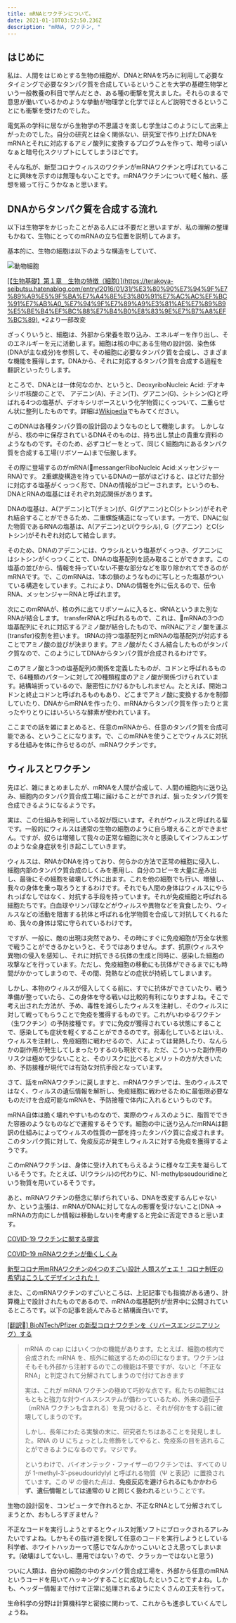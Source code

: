 ```yaml
---
title: mRNAとワクチンについて。
date: 2021-01-10T03:52:50.236Z
description: "mRNA, ワクチン, "
---
```

## はじめに

私は、人間をはじめとする生物の細胞が、DNAとRNAを巧みに利用して必要なタイミングで必要なタンパク質を合成しているということを大学の基礎生物学という一般教養の科目で学んだとき、ある種の衝撃を覚えました。それらのまるで意思が働いているかのような挙動が物理学と化学でほとんど説明できるということにも衝撃を受けたのでした。

電気系の学科に居ながら生物学の不思議さを楽しむ学生はこのようにして出来上がったのでした。自分の研究とは全く関係ない、研究室で作り上げたDNAをmRNAとそれに対応するアミノ酸列に変換するプログラムを作って、暗号っぽいなぁと暗号化スクリプトにしてしまうほどです。

そんな私が、新型コロナウィルスのワクチンがmRNAワクチンと呼ばれていることに興味を示すのは無理もないことです。mRNAワクチンについて軽く触れ、感想を綴って行こうかなぁと思います。

## DNAからタンパク質を合成する流れ

以下は生物学をかじったことがある人には不要だと思いますが、私の理解の整理もかねて、生物にとってのmRNAの立ち位置を説明してみます。

基本的に、生物の細胞は以下のような構造をしていて、

![動物細胞](/images/uploaded/20210110-131439.png "動物細胞")

[\[【生物基礎】第１章　生物の特徴（細胞）\](https://terakoya-seibutsu.hatenablog.com/entry/2016/01/31/%E3%80%90%E7%94%9F%E7%89%A9%E5%9F%BA%E7%A4%8E%E3%80%91%E7%AC%AC%EF%BC%91%E7%AB%A0_%E7%94%9F%E7%89%A9%E3%81%AE%E7%89%B9%E5%BE%B4%EF%BC%88%E7%B4%B0%E8%83%9E%E7%B7%A8%EF%BC%89)](https://terakoya-seibutsu.hatenablog.com/entry/2016/01/31/%E3%80%90%E7%94%9F%E7%89%A9%E5%9F%BA%E7%A4%8E%E3%80%91%E7%AC%AC%EF%BC%91%E7%AB%A0_%E7%94%9F%E7%89%A9%E3%81%AE%E7%89%B9%E5%BE%B4%EF%BC%88%E7%B4%B0%E8%83%9E%E7%B7%A8%EF%BC%89), *2より一部改変

ざっくりいうと、細胞は、外部から栄養を取り込み、エネルギーを作り出し、そのエネルギーを元に活動します。細胞は核の中にある生物の設計図、染色体(DNAが主な成分)を参照して、その細胞に必要なタンパク質を合成し、さまざまな機能を獲得します。DNAから、それに対応するタンパク質を合成する過程を翻訳といったりします。

ところで、DNAとは一体何なのか、というと、DeoxyriboNucleic Acid: デオキシリボ核酸のことで、
アデニン(A)、チミン(T)、グアニン(G)、シトシン(C)と呼ばれる4つの塩基が、デオキシリボースという化学物質にくっついて、二重らせん状に整列したものです。詳細は[Wikipedia](https://ja.wikipedia.org/wiki/%E3%83%87%E3%82%AA%E3%82%AD%E3%82%B7%E3%83%AA%E3%83%9C%E6%A0%B8%E9%85%B8)でもみてください。

このDNAは各種タンパク質の設計図のようなものとして機能します。
しかしながら、核の中に保存されているDNAそのものは、持ち出し禁止の貴重な資料のようなものです。そのため、必ずコピーをとって、同じく細胞内にあるタンパク質を合成する工場(リボソーム)まで伝搬します。

その際に登場するのがmRNA(messangerRiboNucleic Acid:メッセンジャーRNA)です。
2重螺旋構造を持っているDNAの一部がほどけると、ほどけた部分に対応する塩基がくっつく形で、DNAの情報がコピーされます。というのも、DNAとRNAの塩基にはそれぞれ対応関係があります。

DNAの塩基は、A(アデニン)とT(チミン)が、G(グアニン)とC(シトシン)がそれぞれ結合することができるため、二重螺旋構造になっています。一方で、DNAに似た物質であるRNAの塩基は、A(アデニン)とU(ウラシル), G（グアニン）とC(シトシン)がそれぞれ対応して結合します。

そのため、DNAのアデニンには、ウラシルという塩基がくっつき、グアニンにはシトシンがくっつくことで、DNAの塩基配列を読み取ることができます。この塩基の並びから、情報を持っていない不要な部分などを取り除かれてできるのがmRNAです。で、このmRNAは、1本の鎖のようなものに写しとった塩基がついている構造をしています。これにより、DNAの情報を外に伝えるので、伝令RNA、メッセンジャーRNAと呼ばれます。

次にこのmRNAが、核の外に出てリボソームに入ると、tRNAというまた別なRNAが結合します。
transferRNAと呼ばれるもので、これは、mRNAの3つの塩基配列にそれに対応するアミノ酸が結合したもので、mRNAにアミノ酸を運ぶ(transfer)役割を担います。
tRNAの持つ塩基配列とmRNAの塩基配列が対応することでアミノ酸の並びが決まります。アミノ酸がたくさん結合したものがタンパク質なので、このようにしてDNAからタンパク質が合成されるわけです。

このアミノ酸と3つの塩基配列の関係を定義したものが、コドンと呼ばれるもので、64種類のパターンに対して20種類程度のアミノ酸が関係づけられています。結構端折っているので、厳密性にかけるかもしれません。たとえば、開始コドンと終止コドンと呼ばれるものもあり、どこまでアミノ酸に変換するかを制御していたり、DNAからmRNAを作ったり、mRNAからタンパク質を作ったりと言ったやりとりにはいろいろな酵素が使われています。

ここまでの話を雑にまとめると、任意のmRNAから、任意のタンパク質を合成可能である、ということになります。で、このmRNAを使うことでウィルスに対抗する仕組みを体に作らせるのが、mRNAワクチンです。

## ウィルスとワクチン

先ほど、雑にまとめましたが、mRNAを人間が合成して、人間の細胞内に送り込み、細胞内のタンパク質合成工場に届けることができれば、狙ったタンパク質を合成できるようになるようです。

実は、この仕組みを利用している奴が既にいます。それがウィルスと呼ばれる輩です。一般的にウィルスは通常の生物の細胞のように自ら増えることができません。ですが、奴らは増殖して我々の正常な細胞に次々と感染してインフルエンザのような全身症状を引き起こしていきます。

ウィルスは、RNAかDNAを持っており、何らかの方法で正常の細胞に侵入し、細胞内部のタンパク質合成のしくみを悪用し、自分のコピーを大量に産み出し、最後にその細胞を破壊して外に出ます。これを他の細胞でも行い、増殖し、我々の身体を乗っ取ろうとするわけです。それでも人間の身体はウィルスにやられっぱなしではなく、対抗する手段を持っています。それが免疫細胞と呼ばれる細胞たちです。白血球やリンパ球などがウィルスや異物などを貪食したり、ウィルスなどの活動を阻害する抗体と呼ばれる化学物質を合成して対抗してくれるため、我々の身体は常に守られているわけです。

ですが、一般に、敵の出現は突然であり、その時にすぐに免疫細胞が万全な状態で戦うことができるかというと、そうではありません。まず、抗原(ウィルスや異物)の侵入を感知し、それに対抗できる抗体の生成と同時に、感染した細胞の攻撃などを行っています。ただし、免疫細胞の移動にも抗体ができるまでにも時間がかかってしまうので、その間、発熱などの症状が持続してしまいます。

しかし、本物のウィルスが侵入してくる前に、すでに抗体ができていたり、戦う準備が整っていたら、この身体を守る戦いは比較的有利になりますよね。そこで考え出された方法が、予め、毒性を減らしたウィルスを注射し、そのウィルスに対して戦ってもらうことで免疫を獲得するものです。これがいわゆるワクチン（生ワクチン）の予防接種です。すでに免疫が獲得されている状態にすることで、感染しても症状を軽くすることができるのです。弱毒化しているとはいえ、ウィルスを注射し、免疫細胞に戦わせるので、人によっては発熱したり、なんらかの副作用が発生してしまったりするのも現状です。ただ、こういった副作用のリスクは極めて少ないことと、そのリスクに比べるとメリットの方が大きいため、予防接種が現代では有効な対抗手段となっています。

さて、話をmRNAワクチンに戻しますと、mRNAワクチンでは、生のウィルスではなく、ウィルスの遺伝情報を解析し、免疫細胞に戦わせるために最低限必要なものだけを合成可能なmRNAを、予防接種で体内に入れるというものです。

mRNA自体は脆く壊れやすいものなので、実際のウィルスのように、脂質でできた容器のようなものなどで運搬するそうです。細胞の中に送り込んだmRNAは翻訳の仕組みによってウィルスの性質の一部を持ったタンパク質に合成されます。このタンパク質に対して、免疫反応が発生しウィルスに対する免疫を獲得するようです。

このmRNAワクチンは、身体に受け入れてもらえるように様々な工夫を凝らしているそうです。たとえば、U(ウラシル)の代わりに、N1-methylpseudouridineという物質を用いているそうです。

あと、mRNAワクチンの懸念に挙げられている、DNAを改変するんじゃないか、という主張は、mRNAがDNAに対してなんの影響を受けないこと(DNA -> mRNAの方向にしか情報は移動しない)を考慮すると完全に否定できると思います。

[COVID-19 ワクチンに関する提言](https://www.kansensho.or.jp/uploads/files/guidelines/2012_covid_vaccine.pdf)

[COVID-19 mRNAワクチンが働くしくみ](https://www.snohd.org/ImageRepository/Document?documentId=6074)

[新型コロナ用mRNAワクチンの4つのすごい設計
人類スゲェエ！ コロナ制圧の希望はこうしてデザインされた！](https://jbpress.ismedia.jp/articles/-/63546?page=3)

また、このmRNAワクチンのすごいところは、上記記事でも指摘がある通り、計算機上で設計されたものであるので、mRNAの塩基配列が世界中に公開されているところです。以下の記事を読んでみると結構面白いです。

[\[翻訳\] BioNTech/Pfizer の新型コロナワクチンを〈リバースエンジニアリング〉する](https://note.com/yubais/n/n349ab986da42) 

> mRNA の cap にはいくつかの機能があります。たとえば、細胞の核内で合成された mRNA を、核外に輸送するための印になります。ワクチンはそもそも外部から注射するのでこの機能は不要ですが、ないと「不正なRNA」と判定されて分解されてしまうので付けておきます
>
> 実は、これが mRNA ワクチンの極めて巧妙な点です。私たちの細胞にはもともと強力な対ウイルスシステムが備わっているため、外来の遺伝子（mRNA ワクチンも含まれる）を見つけると、それが何かをする前に破壊してしまうのです。
>
> しかし、長年にわたる実験の末に、研究者たちはあることを発見しました。RNA の U にちょっとした修飾をしてやると、免疫系の目を逃れることができるようになるのです。マジです。
>
> というわけで、バイオンテック・ファイザーのワクチンでは、すべての U が 1-methyl-3’-pseudouridylyl と呼ばれる物質（Ψ と表記）に置換されています。この Ψ の優れた点は、**免疫反応を避けられるにもかかわらず、遺伝情報としては通常の U と同じく扱われる**ということです。

生物の設計図を、コンピュータで作れるとか、不正なRNAとして分解されてしまうとか、おもしろすぎません？

不正なコードを実行しようとするとウィルス対策ソフトにブロックされるアレみたいですよね。しかもその抜け道を探して任意のコードを実行しようとしている科学者、ホワイトハッカーって感じでなんかかっこいいとさえ思ってしまいます。(破壊はしてないし、悪用ではない？ので、クラッカーではないと思う)

ついに人類は、自分の細胞の中のタンパク質合成工場を、外部から任意のmRNAというコードを用いてハッキングすることに成功したということですよね。しかも、ヘッダー情報まで付けて正常に処理されるようにたくさんの工夫を行って。

生命科学の分野は計算機科学と密接に関わって、これからも進歩していくんでしょうね。